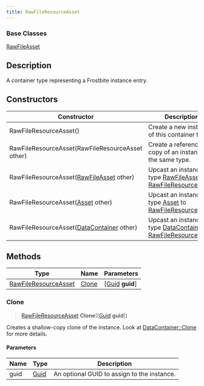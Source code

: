 ```yaml
---
title: RawFileResourceAsset
---
```

### Base Classes

[RawFileAsset](RawFileAsset)

## Description

A container type representing a Frostbite instance entry.

## Constructors

| Constructor                                                                     | Description                                                                                                                     |
| ------------------------------------------------------------------------------- | ------------------------------------------------------------------------------------------------------------------------------- |
| RawFileResourceAsset()                                                          | Create a new instance of this container type.                                                                                   |
| RawFileResourceAsset(RawFileResourceAsset other)                                | Create a reference copy of an instance of the same type.                                                                        |
| RawFileResourceAsset([RawFileAsset](RawFileAsset) other)                        | Upcast an instance of type [RawFileAsset](RawFileAsset) to [RawFileResourceAsset](RawFileResourceAsset).                        |
| RawFileResourceAsset([Asset](Asset) other)                                      | Upcast an instance of type [Asset](Asset) to [RawFileResourceAsset](RawFileResourceAsset).                                      |
| RawFileResourceAsset([DataContainer](/vext/ref/shared/class/datacontainer) other) | Upcast an instance of type [DataContainer](/vext/ref/shared/class/datacontainer) to [RawFileResourceAsset](RawFileResourceAsset). |

## Methods

| Type                                         | Name            | Parameters                                     |
| -------------------------------------------- | --------------- | ---------------------------------------------- |
| [RawFileResourceAsset](RawFileResourceAsset) | [Clone](#clone) | \[[Guid](/vext/ref/shared/class/guid) **guid**\] |

### Clone

> [RawFileResourceAsset](RawFileResourceAsset) **Clone**(\[[Guid](/vext/ref/shared/class/guid) **guid**\])

Creates a shallow-copy clone of the instance. Look at [DataContainer::Clone](/vext/ref/shared/class/datacontainer#clone) for more details.

#### Parameters

| Name | Type         | Description                                 |
| ---- | ------------ | ------------------------------------------- |
| guid | [Guid](Guid) | An optional GUID to assign to the instance. |
